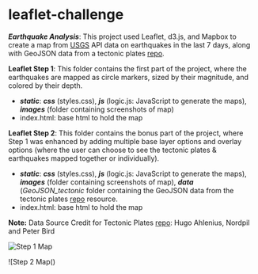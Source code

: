 # leaflet-challenge
***Earthquake Analysis***: This project used Leaflet, d3.js, and Mapbox to create a map from [USGS](https://earthquake.usgs.gov/earthquakes/feed/v1.0/geojson.php) API data on earthquakes in the last 7 days, along with GeoJSON data from a tectonic plates [repo](https://github.com/fraxen/tectonicplates).

**Leaflet Step 1**: This folder contains the first part of the project, where the earthquakes are mapped as circle markers, sized by their magnitude, and colored by their depth. 
- ***static***: ***css*** (styles.css), ***js*** (logic.js: JavaScript to generate the maps), ***images*** (folder containing screenshots of map)
- index.html: base html to hold the map

**Leaflet Step 2**: This folder contains the bonus part of the project, where Step 1 was enhanced by adding multiple base layer options and overlay options (where the user can choose to see the tectonic plates & earthquakes mapped together or individually).
- ***static***: ***css*** (styles.css), ***js*** (logic.js: JavaScript to generate the maps), ***images*** (folder containing screenshots of map), ***data*** (*GeoJSON_tectonic* folder containing the GeoJSON data from the tectonic plates [repo](https://github.com/fraxen/tectonicplates) resource.
- index.html: base html to hold the map

**Note:** Data Source Credit for Tectonic Plates [repo](https://github.com/fraxen/tectonicplates): Hugo Ahlenius, Nordpil and Peter Bird

![Step 1 Map]()

![Step 2 Map()
